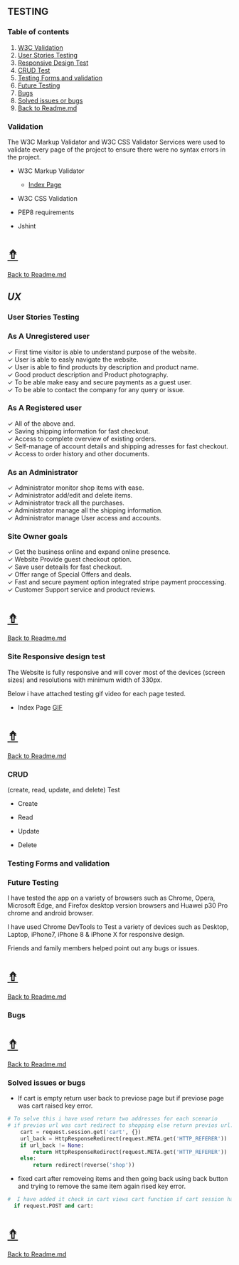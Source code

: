 ## **TESTING**

### Table of contents
1. [W3C Validation](#Validation)
1. [User Stories Testing](#User-Stories-Testing)
1. [Responsive Design Test](#Site-Responsive-design-test)
1. [CRUD Test](#CRUD)
1. [Testing Forms and validation](Testing-Forms-and-validation)
1. [Future Testing](#Future-Testing)
1. [Bugs](#Bugs)
1. [Solved issues or bugs](#Solved-issues-or-bugs)
1. [Back to Readme.md](../README.md)

### **Validation**
  The W3C Markup Validator and W3C CSS Validator Services were used to validate every page of the project to ensure there were no syntax errors in the project.

- W3C Markup Validator
  - [Index Page](../project_files/validation/index.PNG)

- W3C CSS Validation
- PEP8 requirements
- Jshint


# [&#8686;](#Testing)
[Back to Readme.md](../README.md)
## ***UX*** 
### **User Stories Testing**

### **As A Unregistered user**
✓ First time visitor is able to understand purpose of the website.\
✓ User is able to easly navigate the website.\
✓ User is able to find products by description and product name.\
✓ Good product description and Product photography.\
✓ To be able make easy and secure payments as a guest user.\
✓ To be able to contact the company for any query or issue.

### **As A Registered user**
✓ All of the above and.\
✓ Saving shipping information for fast checkout.\
✓ Access to complete overview of existing orders.\
✓ Self-manage of account details and shipping adresses for fast checkout.\
✓ Access to order history and other documents.

### **As an Administrator**
✓ Administrator monitor shop items with ease.\
✓ Administrator add/edit and delete items.\
✓ Administrator track all the purchases.\
✓ Administrator manage all the shipping information.\
✓ Administrator manage User access and accounts.

### **Site Owner goals**
✓ Get the business online and expand online presence.\
✓ Website Provide guest checkout option.\
✓ Save user deteails for fast checkout.\
✓ Offer range of Special Offers and deals.\
✓ Fast and secure payment option integrated stripe payment proccessing.\
✓ Customer Support service and product reviews.


# [&#8686;](#Testing)
[Back to Readme.md](../README.md)

### Site Responsive design test
The Website is fully responsive and will cover most of the devices (screen sizes) and resolutions with minimum width of 330px.

Below i have attached testing gif video for each page tested.
- Index Page [GIF]()


# [&#8686;](#Testing)
[Back to Readme.md](../README.md)

### CRUD 
(create, read, update, and delete) Test
- Create

- Read

- Update

- Delete


### Testing Forms and validation

### **Future Testing**
I have tested the app on a variety of browsers such as  Chrome, Opera, Microsoft Edge, and Firefox desktop version browsers and Huawei p30 Pro chrome and android browser.

I have used Chrome DevTools to Test a variety of devices such as Desktop, Laptop, iPhone7, iPhone 8 & iPhone X for responsive design.

Friends and family members helped point out any bugs or issues.

# [&#8686;](#Testing)
[Back to Readme.md](../README.md)
### **Bugs**

# [&#8686;](#Testing)
[Back to Readme.md](../README.md)
### **Solved issues or bugs**
- If cart is empty return user back to previose page but if previose page was cart raised key error.
 

```python
# To solve this i have used return two addresses for each scenario 
# if previos url was cart redirect to shopping else return previos url.
    cart = request.session.get('cart', {})
    url_back = HttpResponseRedirect(request.META.get('HTTP_REFERER'))
    if url_back != None:
        return HttpResponseRedirect(request.META.get('HTTP_REFERER'))
    else:
        return redirect(reverse('shop'))
```

- fixed cart after removeing items and then going back using back button and trying to remove the same item again rised key error.


```python
#  I have added it check in cart views cart function if cart session has items in or not.
  if request.POST and cart:
```

# [&#8686;](#Testing)
[Back to Readme.md](../README.md)